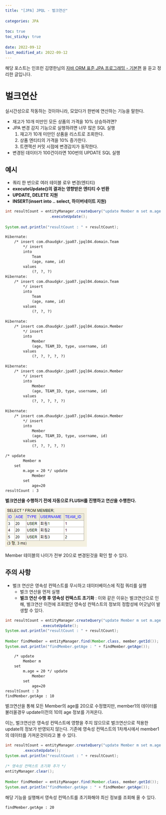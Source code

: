 ```yaml
---
title: "[JPA] JPQL - 벌크연산"

categories: JPA

toc: true
toc_sticky: true

date: 2022-09-12
last_modified_at: 2022-09-12
---
```


해당 포스트는 인프런 김영한님의 [자바 ORM 표준 JPA 프로그래밍 - 기본편](https://www.inflearn.com/course/ORM-JPA-Basic/dashboard) 을 듣고 정리한 글입니다.

# 벌크연산

실시간성으로 작동하는 것이아니라, 모았다가 한번에 연산하는 기능을 말한다.

- 재고가 10개 미만인 모든 상품의 가격을 10% 상승하려면?
- JPA 변경 감지 기능으로 실행하려면 너무 많은 SQL 실행
  1. 재고가 10개 미만인 상품을 리스트로 조회한다.
  2. 상품 엔티티의 가격을 10% 증가한다.
  3. 트랜잭션 커밋 시점에 변경감지가 동작한다.
- 변경된 데이터가 100건이라면 100번의 UPDATE SQL 실행

## 예시

- 쿼리 한 번으로 여러 테이블 로우 변경(엔티티)
- **executeUpdate()의 결과는 영향받은 엔티티 수 반환**
- **UPDATE, DELETE 지원**
- **INSERT(insert into .. select, 하이버네이트 지원)**

```java
int resultCount = entityManager.createQuery("update Member m set m.age = 20")
                    .executeUpdate();

System.out.println("resultCount : " + resultCount);
```

```shell
Hibernate: 
    /* insert com.dhaudgkr.jpa07.jpql04.domain.Team
        */ insert 
        into
            Team
            (age, name, id) 
        values
            (?, ?, ?)
Hibernate: 
    /* insert com.dhaudgkr.jpa07.jpql04.domain.Team
        */ insert 
        into
            Team
            (age, name, id) 
        values
            (?, ?, ?)

Hibernate: 
    /* insert com.dhaudgkr.jpa07.jpql04.domain.Member
        */ insert 
        into
            Member
            (age, TEAM_ID, type, username, id) 
        values
            (?, ?, ?, ?, ?)

Hibernate: 
    /* insert com.dhaudgkr.jpa07.jpql04.domain.Member
        */ insert 
        into
            Member
            (age, TEAM_ID, type, username, id) 
        values
            (?, ?, ?, ?, ?)

Hibernate: 
    /* insert com.dhaudgkr.jpa07.jpql04.domain.Member
        */ insert 
        into
            Member
            (age, TEAM_ID, type, username, id) 
        values
            (?, ?, ?, ?, ?)
            
/* update
        Member m 
    set
        m.age = 20 */ update
            Member 
        set
            age=20
resultCount : 3
```

**벌크연산을 수행하기 전에 자동으로 FLUSH를 진행하고 연산을 수행한다.**

![DB1](/assets/image/2022/2022-09/12-jpa001.png)

Member 테이블의 나이가 전부 20으로 변경된것을 확인 할 수 있다.



## 주의 사항

- 벌크 연산은 영속성 컨텍스트를 무시하고 데이터베이스에 직접 쿼리를 실행
  - 벌크 연산을 먼저 실행
  - **벌크 연산 수행 후 영속성 컨텍스트 초기화** : 이와 같은 이유는 벌크연산으로 인해, 벌크연산 이전에 조회했던 영속성 컨텍스트의 정보의 정합성에 어긋남이 발생할 수 있다.

```java
int resultCount = entityManager.createQuery("update Member m set m.age = 20")
                .executeUpdate();
System.out.println("resultCount : " + resultCount);

Member findMember = entityManager.find(Member.class, member.getId());
System.out.println("findMember.getAge : " + findMember.getAge());
```

```shell
    /* update
        Member m 
    set
        m.age = 20 */ update
            Member 
        set
            age=20
resultCount : 3
findMember.getAge : 10
```

벌크연산을 통해 모든 Member의 age를 20으로 수정했지만, member1의 데이터를 불러올경우 update이전의 10의 age 정보를 가져온다.

이는, 벌크연산은 영속성 컨텍스트에 영향을 주지 않으므로 벌크연산으로 적용한 update의 정보가 반영되지 않는다. 기존에 영속성 컨텍스트의 1차캐시에서 member1의 데이터를 가져온것이라고 볼 수 있다.

```java
int resultCount = entityManager.createQuery("update Member m set m.age = 20")
        .executeUpdate();
System.out.println("resultCount : " + resultCount);

/* 영속성 컨텍스트 초기화 추가 */
entityManager.clear();

Member findMember = entityManager.find(Member.class, member.getId());
System.out.println("findMember.getAge : " + findMember.getAge());
```

해당 기능을 실행해서 영속성 컨텍스트를 초기화해야 최신 정보를 조회해 올 수 있다.

```shell
findMember.getAge : 20
```